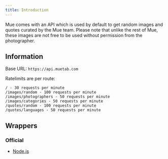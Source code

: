 ```yaml
---
title: Introduction
---
```


Mue comes with an API which is used by default to get random images and quotes curated by the Mue team. Please note that unlike the rest of Mue, these images are not free to be used without permission
from the photographer.

## Information
Base URL: ``https://api.muetab.com``

Ratelimits are per route:
```
/ - 30 requests per minute
/images/random - 100 requests per minute
/images/photographers - 50 requests per minute
/images/categories - 50 requests per minute
/quotes/random - 100 requests per minute
/quotes/languages - 50 requests per minute

```

## Wrappers
### Official
* [Node.js](https://github.com/mue/nodewrapper)